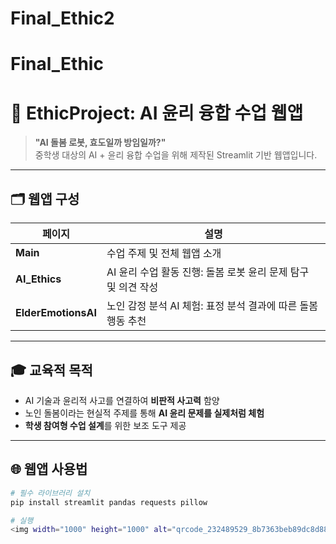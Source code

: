 # Final_Ethic2

# Final_Ethic

# 🤖 EthicProject: AI 윤리 융합 수업 웹앱

> **"AI 돌봄 로봇, 효도일까 방임일까?"**  
> 중학생 대상의 AI + 윤리 융합 수업을 위해 제작된 Streamlit 기반 웹앱입니다.

---

## 🗂️ 웹앱 구성

| 페이지 | 설명 |
|--------|------|
| **Main** | 수업 주제 및 전체 웹앱 소개 |
| **AI_Ethics** | AI 윤리 수업 활동 진행: 돌봄 로봇 윤리 문제 탐구 및 의견 작성 |
| **ElderEmotionsAI** | 노인 감정 분석 AI 체험: 표정 분석 결과에 따른 돌봄 행동 추천 |

---

## 🎓 교육적 목적

- AI 기술과 윤리적 사고를 연결하여 **비판적 사고력** 함양
- 노인 돌봄이라는 현실적 주제를 통해 **AI 윤리 문제를 실제처럼 체험**
- **학생 참여형 수업 설계**를 위한 보조 도구 제공

---

## 🌐 웹앱 사용법

```bash
# 필수 라이브러리 설치
pip install streamlit pandas requests pillow

# 실행
<img width="1000" height="1000" alt="qrcode_232489529_8b7363beb89dc8d887cc4d123a4524f1" src="https://github.com/user-attachments/assets/b98e70ef-a443-4dad-bd06-becb8cf0e583" />
